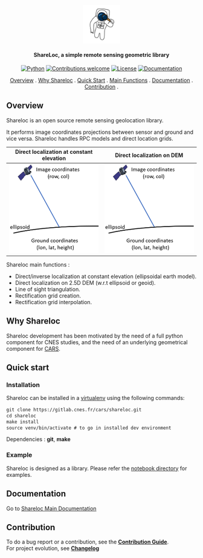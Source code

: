 

 
<div align="center">
  <a href="https://github.com/CNES/shareloc"><img src="docs/source/images/shareloc_picto.svg" alt="Shareloc" title="Shareloc"  width="20%"></a>

<h4>ShareLoc, a simple remote sensing geometric library</h4>

[![Python](https://img.shields.io/badge/python-v3.6+-blue.svg)](https://www.python.org/downloads/release/python-360/)
[![Contributions welcome](https://img.shields.io/badge/contributions-welcome-orange.svg)](CONTRIBUTING.md)
[![License](https://img.shields.io/badge/License-Apache%202.0-blue.svg)](https://opensource.org/licenses/Apache-2.0/)
[![Documentation](https://readthedocs.org/projects/shareloc/badge/?version=latest)](https://shareloc.readthedocs.io/?badge=latest)

<p>
  <a href="#overview">Overview</a> .
  <a href="#why-shareloc">Why Shareloc</a> .
  <a href="#quick-start">Quick Start</a> .
  <a href="#main-functions">Main Functions</a> .
  <a href="#documentation">Documentation</a> .
  <a href="#contribution">Contribution</a> .
</p>
</div>

## Overview

Shareloc is an open source remote sensing geolocation library. 

It performs image coordinates projections between sensor and ground and vice versa. 
Shareloc handles RPC models and direct location grids.


Direct localization at constant elevation |  Direct localization on DEM 
:-------------------------:|:-------------------------:
<img src="docs/source/images/shareloc_loc_ellipsoid.png" alt="drawing" width="400"/> |  <img src="docs/source/images/shareloc_loc_ellipsoid.png" alt="drawing" width="400"/>

Shareloc main functions : 

 * Direct/inverse localization at constant elevation (ellipsoidal earth model).
 * Direct localization on 2.5D DEM (w.r.t ellipsoid or geoid).
 * Line of sight triangulation.
 * Rectification grid creation.
 * Rectification grid interpolation.

## Why Shareloc

Shareloc development has been motivated by the need of a full python component for CNES studies, and the need of an underlying geometrical component for <a href="https://github.com/CNES/cars">CARS</a>.   


## Quick start

### Installation

Shareloc can be installed in a  [virtualenv](https://docs.python.org/3/library/venv) using the following commands:

```
git clone https://gitlab.cnes.fr/cars/shareloc.git
cd shareloc
make install
source venv/bin/activate # to go in installed dev environment
```

Dependencies : **git**, **make**

### Example

Shareloc is designed as a library. Please refer the [notebook directory](notebooks) for examples. 

## Documentation

Go to [Shareloc Main Documentation](https://shareloc.readthedocs.io/?badge=latest)  

## Contribution

To do a bug report or a contribution, see the [**Contribution Guide**](CONTRIBUTING.md).  
For project evolution, see [**Changelog**](CHANGELOG.md)